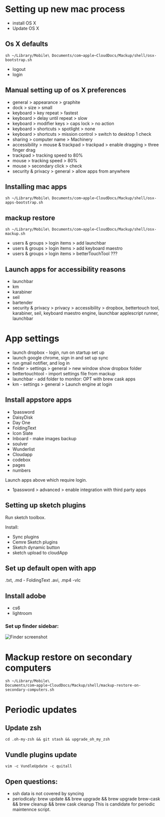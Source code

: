 # Setting up new mac process

- install OS X
- Update OS X

## Os X defaults

`sh ~/Library/Mobile\ Documents/com~apple~CloudDocs/Mackup/shell/osx-bootstrap.sh`

- logout
- login


## Manual setting up of os X preferences

- general > appearance > graphite
- dock > size > small
- keyboard > key repeat > fastest
- keyboard > delay until repeat > slow
- keyboard > modifier keys > caps lock > no action
- keyboard > shortcuts > spotlight > none
- keyboard > shortcuts > mission control > switch to desktop 1 check
- sharing > computer name > Machinery
- accessibility > mouse & trackpad > trackpad > enable dragging > three finger drag
- trackpad > tracking speed to 80%
- mouse > tracking speed > 80%
- mouse > secondary click > check
- security & privacy > general > allow apps from anywhere


## Installing mac apps

`sh ~/Library/Mobile\ Documents/com~apple~CloudDocs/Mackup/shell/osx-apps-bootstrap.sh`


## mackup restore

`sh ~/Library/Mobile\ Documents/com~apple~CloudDocs/Mackup/shell/osx-mackup.sh`

- users & groups > login items > add launchbar
- users & groups > login items > add keyboard maestro
- users & groups > login items > betterTouchTool ???


## Launch apps for accessibility reasons

- launchbar
- km
- karabiner
- seil
- bartender
- security & privacy > privacy > accessibility > dropbox, bettertouch tool, karabiner, seil, keyboard maestro engine, launchbar applescript runner, launchbar


# App settings

- launch dropbox - login, run on startup set up
- launch google chrome, sign in and set up sync
- run gmail notifier, and log in
- finder > settings > general > new window show dropbox folder
- bettertouchtool - import settings file from mackup
- launchbar - add folder to monitor: OPT with brew cask apps
- km - settings > general > Launch engine at login


## Install appstore apps

- 1password
- DaisyDisk
- Day One
- FoldingText
- Icon Slate
- Inboard - make images backup
- soulver
- Wunderlist
- Cloudapp
- codebox
- pages
- numbers

Launch apps above which require login.

- 1password > advanced > enable integration with third party apps


## Setting up sketch plugins

Run sketch toolbox.

Install:

- Sync plugins
- Cemre Sketch plugins
- Sketch dynamic button
- sketch upload to cloudApp

## Set up default open with app
.txt, .md - FoldingText
.avi, .mp4 -vlc


## Install adobe

- cs6
- lightroom


### Set up finder sidebar:

![Finder screenshot](http://cl.ly/dvO5/Image%202015-11-26%20at%202.29.30%20PM.png)


# Mackup restore on secondary computers

`sh ~/Library/Mobile\ Documents/com~apple~CloudDocs/Mackup/shell/mackup-restore-on-secondary-computers.sh`

# Periodic updates

## Update zsh
`cd .oh-my-zsh && git stash && upgrade_oh_my_zsh`

## Vundle plugins update
`vim -c VundleUpdate -c quitall`



## Open questions:

- ssh data is not covered by syncing
- periodicaly: brew update && brew upgrade && brew upgrade brew-cask && brew cleanup && brew cask cleanup
This is candidate for periodic maintennce script.

